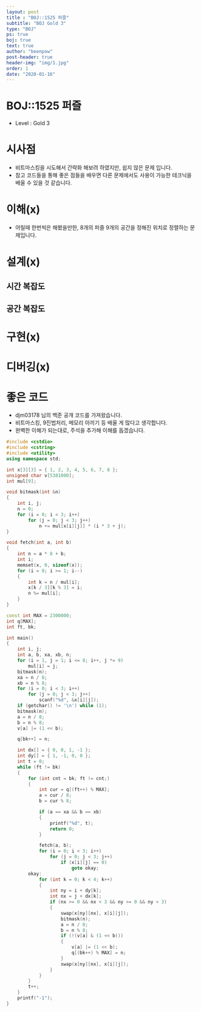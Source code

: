 ```yaml
---
layout: post
title : "BOJ::1525 퍼즐"
subtitle: "BOJ Gold 3"
type: "BOJ"
ps: true
boj: true
text: true
author: "beenpow"
post-header: true
header-img: "img/1.jpg"
order: 1
date: "2020-01-16"
---
```


# BOJ::1525 퍼즐
[BOJ]:<https://www.acmicpc.net/problem/1525>
- Level : Gold 3

# 시사점

- 비트마스킹을 시도해서 간략화 해보려 하였지만, 쉽지 않은 문제 입니다.
- 참고 코드들을 통해 좋은 점들을 배우면 다른 문제에서도 사용이 가능한 테크닉을 배울 수 있을 것
  같습니다.

# 이해(x)

- 어릴때 한번씩은 해봤을만한, 8개의 퍼즐 9개의 공간을 정해진 위치로 정렬하는 문제입니다.

# 설계(x)

## 시간 복잡도

## 공간 복잡도

# 구현(x)

# 디버깅(x)

# 좋은 코드

- djm03178 님의 백준 공개 코드를 가져왔습니다.
- 비트마스킹, 9진법처리, 메모리 아끼기 등 배울 게 많다고 생각합니다.
- 완벽한 이해가 되는대로, 주석을 추가해 이해를 돕겠습니다.

```cpp
#include <cstdio>
#include <cstring>
#include <utility>
using namespace std;

int x[3][3] = { 1, 2, 3, 4, 5, 6, 7, 8 };
unsigned char v[5381000];
int mul[9];

void bitmask(int &n)
{
    int i, j;
    n = 0;
    for (i = 0; i < 3; i++)
        for (j = 0; j < 3; j++)
            n += mul[x[i][j]] * (i * 3 + j);
}

void fetch(int a, int b)
{
    int n = a * 8 + b;
    int i;
    memset(x, 0, sizeof(x));
    for (i = 8; i >= 1; i--)
    {
        int k = n / mul[i];
        x[k / 3][k % 3] = i;
        n %= mul[i];
    }
}

const int MAX = 2300000;
int q[MAX];
int ft, bk;

int main()
{
    int i, j;
    int a, b, xa, xb, n;
    for (i = 1, j = 1; i <= 8; i++, j *= 9)
        mul[i] = j;
    bitmask(n);
    xa = n / 8;
    xb = n % 8;
    for (i = 0; i < 3; i++)
        for (j = 0; j < 3; j++)
            scanf("%d", &x[i][j]);
    if (getchar() != '\n') while (1);
    bitmask(n);
    a = n / 8;
    b = n % 8;
    v[a] |= (1 << b);

    q[bk++] = n;

    int dx[] = { 0, 0, 1, -1 };
    int dy[] = { 1, -1, 0, 0 };
    int t = 0;
    while (ft != bk)
    {
        for (int cnt = bk; ft != cnt;)
        {
            int cur = q[(ft++) % MAX];
            a = cur / 8;
            b = cur % 8;

            if (a == xa && b == xb)
            {
                printf("%d", t);
                return 0;
            }

            fetch(a, b);
            for (i = 0; i < 3; i++)
                for (j = 0; j < 3; j++)
                    if (x[i][j] == 0)
                        goto okay;
        okay:
            for (int k = 0; k < 4; k++)
            {
                int ny = i + dy[k];
                int nx = j + dx[k];
                if (nx >= 0 && nx < 3 && ny >= 0 && ny < 3)
                {
                    swap(x[ny][nx], x[i][j]);
                    bitmask(n);
                    a = n / 8;
                    b = n % 8;
                    if (!(v[a] & (1 << b)))
                    {
                        v[a] |= (1 << b);
                        q[(bk++) % MAX] = n;
                    }
                    swap(x[ny][nx], x[i][j]);
                }
            }
        }
        t++;
    }
    printf("-1");
}

```
